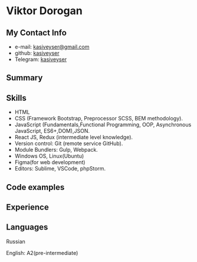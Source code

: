 # Viktor Dorogan

## My Contact Info
* e-mail: kasiveyser@gmail.com
* github: [kasiveyser](https://kasiveyser.github.io)
* Telegram: [kasiveyser](https://t.me/kasiveyser)

## Summary

## Skills

* HTML
* CSS (Framework Bootstrap, Preprocessor SCSS, BEM methodology).
* JavaScript (Fundamentals,Functional Programming, OOP, Asynchronous JavaScript, ES6+,DOM),JSON.
* React JS, Redux (intermediate level knowledge).
* Version control: Git (remote service GitHub).
* Module Bundlers: Gulp, Webpack.
* Windows OS, Linux(Ubuntu)
* Figma(for web development)
* Editors: Sublime, VSCode, phpStorm.

## Code examples

## Experience

## Languages

Russian

English: A2(pre-intermediate)